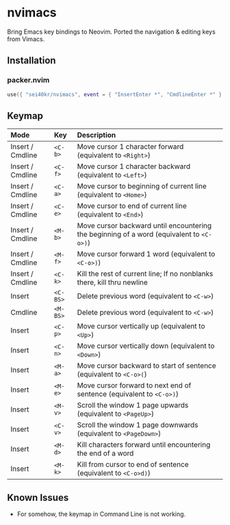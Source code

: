 # nvimacs

Bring Emacs key bindings to Neovim. Ported the navigation & editing keys from Vimacs.

## Installation

### packer.nvim

```lua
use({ "sei40kr/nvimacs", event = { "InsertEnter *", "CmdlineEnter *" } })
```

## Keymap

| Mode             | Key      | Description                                                                              |
| :--------------- | :------- | :--------------------------------------------------------------------------------------- |
| Insert / Cmdline | `<C-b>`  | Move cursor 1 character forward (equivalent to `<Right>`)                                |
| Insert / Cmdline | `<C-f>`  | Move cursor 1 character backward (equivalent to `<Left>`)                                |
| Insert / Cmdline | `<C-a>`  | Move cursor to beginning of current line (equivalent to `<Home>`)                        |
| Insert / Cmdline | `<C-e>`  | Move cursor to end of current line (equivalent to `<End>`)                               |
| Insert / Cmdline | `<M-b>`  | Move cursor backward until encountering the beginning of a word (equivalent to `<C-o>)`) |
| Insert / Cmdline | `<M-f>`  | Move cursor forward 1 word (equivalent to `<C-o>)`)                                      |
| Insert / Cmdline | `<C-k>`  | Kill the rest of current line; If no nonblanks there, kill thru newline                  |
| Insert           | `<C-BS>` | Delete previous word (equivalent to `<C-w>`)                                             |
| Cmdline          | `<M-BS>` | Delete previous word (equivalent to `<C-w>`)                                             |
| Insert           | `<C-p>`  | Move cursor vertically up (equivalent to `<Up>`)                                         |
| Insert           | `<C-n>`  | Move cursor vertically down (equivalent to `<Down>`)                                     |
| Insert           | `<M-a>`  | Move cursor backward to start of sentence (equivalent to `<C-o>(`)                       |
| Insert           | `<M-e>`  | Move cursor forward to next end of sentence (equivalent to `<C-o>)`)                     |
| Insert           | `<M-v>`  | Scroll the window 1 page upwards (equivalent to `<PageUp>`)                              |
| Insert           | `<C-v>`  | Scroll the window 1 page downwards (equivalent to `<PageDown>`)                          |
| Insert           | `<M-d>`  | Kill characters forward until encountering the end of a word                             |
| Insert           | `<M-k>`  | Kill from cursor to end of sentence (equivalent to `<C-o>d)`)                            |

## Known Issues

- For somehow, the keymap in Command Line is not working.
